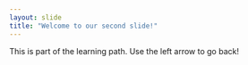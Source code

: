 ```yaml
---
layout: slide
title: "Welcome to our second slide!"
---
```

This is part of the learning path.
Use the left arrow to go back!

